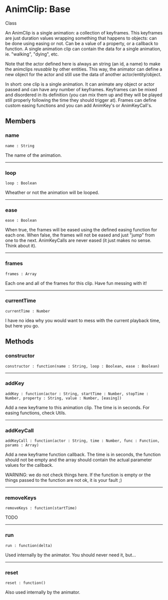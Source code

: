 # <i class="fa fa-book"></i> AnimClip: Base

<span class="label label-info">Class</span>

An AnimClip is a single animation: a collection of keyframes. This keyframes are just
duration values wrapping something that happens to objects: can be done using easing or not.
Can be a value of a property, or a callback to function. A single animation clip can contain
the data for a single animation, ie. "walking", "dying", etc.

Note that the actor defined here is always an string (an id, a name) to make the animclips
*reusable* by other entities. This way, the animator can define a new object for the actor
and still use the data of another actor/entity/object.

In short: one clip is a single animation. It can animate any object or actor passed and
can have any number of keyframes. Keyframes can be mixed and disordered in its definition (you can
mix them up and they will be played still properly following the time they should trigger at).
Frames can define custom easing functions and you can add AnimKey's or AnimKeyCall's.

## Members

### name

	name : String

The name of the animation.

---

### loop

	loop : Boolean

Wheather or not the animation will be looped.

---

### ease

	ease : Boolean

When true, the frames will be eased using the defined easing function for each one.
When false, the frames will not be eased and just "jump" from one to the next.
AnimKeyCalls are never eased (it just makes no sense. Think about it).

---

### frames

	frames : Array

Each one and all of the frames for this clip. Have fun messing with it!

---

### currentTime

	currentTime : Number

I have no idea why you would want to mess with the current playback time, but here you go.


## Methods

### constructor

    constructor : function(name : String, loop : Boolean, ease : Boolean)

---

### addKey

	addKey : function(actor : String, startTime : Number, stopTime : Number, property : String, value : Number, [easing])

Add a new keyframe to this animation clip. 	The time is in seconds. For easing functions, check Utils.

---

### addKeyCall

	addKeyCall : function(actor : String, time : Number, func : Function, params : Array)

Add a new keyframe function callback. The time is in seconds, the function should not be empty and the array should contain
the actual parameter values for the callback.

WARNING: we do not check things here. If the function is empty or the things passed to the function are not ok, it is your fault ;)

---

### removeKeys

	removeKeys : function(startTime)

TODO

---

### run

	run : function(delta)

Used internally by the animator. You should never need it, but...

---

### reset

	reset : function()

Also used internally by the animator.
